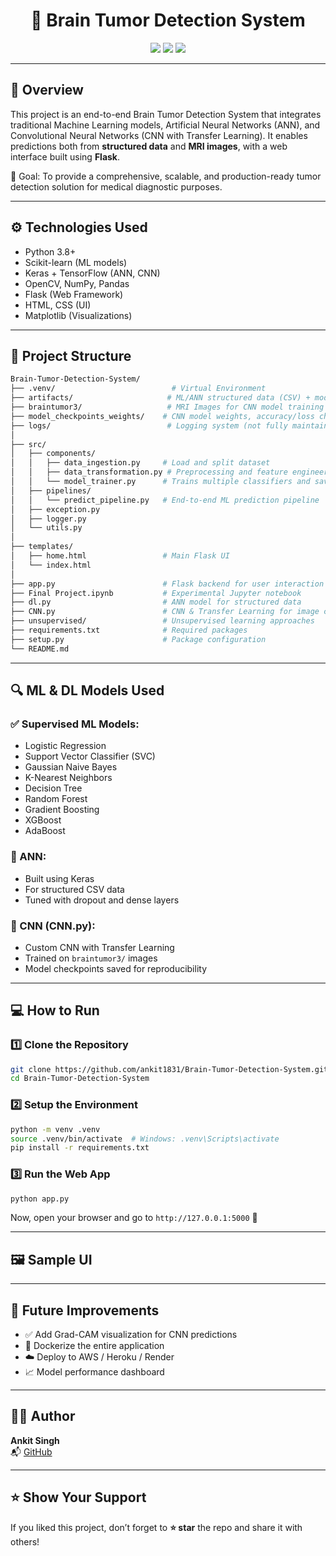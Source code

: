 
<h1 align="center">🧠 Brain Tumor Detection System</h1>

<p align="center">
  <img src="https://img.shields.io/badge/Made%20with-Python-3776AB?style=for-the-badge&logo=python&logoColor=white"/>
  <img src="https://img.shields.io/badge/Framework-Flask-blue?style=for-the-badge"/>
  <img src="https://img.shields.io/badge/ML-CNN%20%7C%20ANN%20%7C%20Classifiers-orange?style=for-the-badge"/>
</p>

---

## 📌 Overview

This project is an end-to-end Brain Tumor Detection System that integrates traditional Machine Learning models, Artificial Neural Networks (ANN), and Convolutional Neural Networks (CNN with Transfer Learning). It enables predictions both from **structured data** and **MRI images**, with a web interface built using **Flask**.

🎯 Goal: To provide a comprehensive, scalable, and production-ready tumor detection solution for medical diagnostic purposes.

---

## ⚙️ Technologies Used

- Python 3.8+
- Scikit-learn (ML models)
- Keras + TensorFlow (ANN, CNN)
- OpenCV, NumPy, Pandas
- Flask (Web Framework)
- HTML, CSS (UI)
- Matplotlib (Visualizations)

---

## 📂 Project Structure

```bash
Brain-Tumor-Detection-System/
├── .venv/                          # Virtual Environment
├── artifacts/                     # ML/ANN structured data (CSV) + model.pkl & preprocessor.pkl
├── braintumor3/                   # MRI Images for CNN model training
├── model_checkpoints_weights/    # CNN model weights, accuracy/loss checkpoints
├── logs/                          # Logging system (not fully maintained)
│
├── src/
│   ├── components/
│   │   ├── data_ingestion.py     # Load and split dataset
│   │   ├── data_transformation.py # Preprocessing and feature engineering
│   │   └── model_trainer.py      # Trains multiple classifiers and saves best model
│   ├── pipelines/
│   │   └── predict_pipeline.py   # End-to-end ML prediction pipeline
│   ├── exception.py
│   ├── logger.py
│   └── utils.py
│
├── templates/
│   ├── home.html                 # Main Flask UI
│   └── index.html
│
├── app.py                        # Flask backend for user interaction
├── Final Project.ipynb           # Experimental Jupyter notebook
├── dl.py                         # ANN model for structured data
├── CNN.py                        # CNN & Transfer Learning for image classification
├── unsupervised/                 # Unsupervised learning approaches
├── requirements.txt              # Required packages
├── setup.py                      # Package configuration
└── README.md
```

---

## 🔍 ML & DL Models Used

### ✅ Supervised ML Models:
- Logistic Regression
- Support Vector Classifier (SVC)
- Gaussian Naive Bayes
- K-Nearest Neighbors
- Decision Tree
- Random Forest
- Gradient Boosting
- XGBoost
- AdaBoost

### 🔬 ANN:
- Built using Keras
- For structured CSV data
- Tuned with dropout and dense layers

### 🧠 CNN (CNN.py):
- Custom CNN with Transfer Learning
- Trained on `braintumor3/` images
- Model checkpoints saved for reproducibility

---

## 💻 How to Run

### 1️⃣ Clone the Repository

```bash
git clone https://github.com/ankit1831/Brain-Tumor-Detection-System.git
cd Brain-Tumor-Detection-System
```

### 2️⃣ Setup the Environment

```bash
python -m venv .venv
source .venv/bin/activate  # Windows: .venv\Scripts\activate
pip install -r requirements.txt
```

### 3️⃣ Run the Web App

```bash
python app.py
```

Now, open your browser and go to `http://127.0.0.1:5000` 🎉

---

## 🖼 Sample UI

>



---

## 📌 Future Improvements

- ✅ Add Grad-CAM visualization for CNN predictions
- 🐳 Dockerize the entire application
- ☁️ Deploy to AWS / Heroku / Render
- 📈 Model performance dashboard

---

## 🙋‍♂️ Author

**Ankit Singh**  
📬 [GitHub](https://github.com/ankit1831)

---

## ⭐ Show Your Support

If you liked this project, don’t forget to **⭐ star** the repo and share it with others!

```

